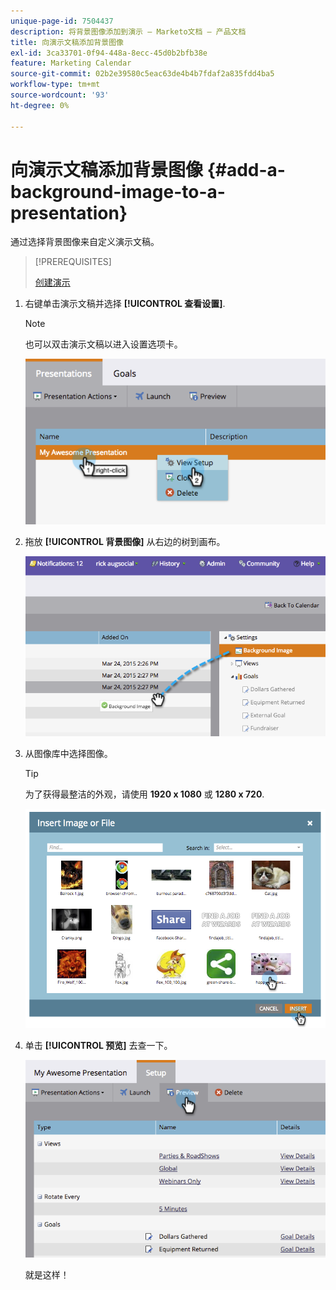 ```yaml
---
unique-page-id: 7504437
description: 将背景图像添加到演示 — Marketo文档 — 产品文档
title: 向演示文稿添加背景图像
exl-id: 3ca33701-0f94-448a-8ecc-45d0b2bfb38e
feature: Marketing Calendar
source-git-commit: 02b2e39580c5eac63de4b4b7fdaf2a835fdd4ba5
workflow-type: tm+mt
source-wordcount: '93'
ht-degree: 0%

---
```


# 向演示文稿添加背景图像 {#add-a-background-image-to-a-presentation}

通过选择背景图像来自定义演示文稿。

>[!PREREQUISITES]
>
>[创建演示](/help/marketo/product-docs/core-marketo-concepts/marketing-calendar/calendar-hd/create-a-presentation.md)

1. 右键单击演示文稿并选择 **[!UICONTROL 查看设置]**.

   >[!NOTE]
   >
   >也可以双击演示文稿以进入设置选项卡。

   ![](assets/image2015-3-24-14-3a36-3a52.png)

1. 拖放 **[!UICONTROL 背景图像]** 从右边的树到画布。

   ![](assets/image2015-3-24-14-3a39-3a40.png)

1. 从图像库中选择图像。

   >[!TIP]
   >
   >为了获得最整洁的外观，请使用 **1920 x 1080** 或 **1280 x 720**.

   ![](assets/image2015-3-24-14-3a47-3a57.png)

1. 单击 **[!UICONTROL 预览]** 去查一下。

   ![](assets/image2015-3-24-14-3a51-3a1.png)

   就是这样！
